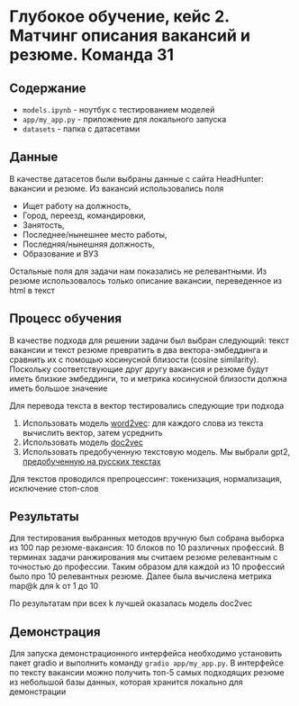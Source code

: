 # Глубокое обучение, кейс 2. Матчинг описания вакансий и резюме. Команда 31

## Содержание

- `models.ipynb` - ноутбук с тестированием моделей
- `app/my_app.py` - приложение для локального запуска
- `datasets` - папка с датасетами

## Данные

В качестве датасетов были выбраны данные с сайта HeadHunter: вакансии и резюме. Из вакансий использовались поля

- Ищет работу на должность,
- Город, переезд, командировки,
- Занятость,
- Последнее/нынешнее место работы,
- Последняя/нынешняя должность,
- Образование и ВУЗ

Остальные поля для задачи нам показались не релевантными. Из резюме использовалось только описание вакансии, переведенное из html в текст

## Процесс обучения

В качестве подхода для решении задачи был выбран следующий: текст вакансии и текст резюме превратить в два вектора-эмбеддинга и сравнить их с помощью косинусной близости (cosine similarity). Поскольку соответствующие друг другу вакансия и резюме будут иметь близкие эмбеддинги, то и метрика косинусной близости должна иметь большое значение

Для перевода текста в вектор тестировались следующие три подхода

1. Использовать модель [word2vec](https://radimrehurek.com/gensim/auto_examples/tutorials/run_word2vec.html): для каждого слова из текста вычислить вектор, затем усреднить
2. Использовать модель [doc2vec](https://radimrehurek.com/gensim/models/doc2vec.html)
3. Использовать предобученную текстовую модель. Мы выбрали gpt2, [предобученную на русских текстах](https://huggingface.co/ai-forever/rugpt3small_based_on_gpt2)

Для текстов проводился препроцессинг: токенизация, нормализация, исключение стоп-слов

## Результаты

Для тестирования выбранных методов вручную был собрана выборка из 100 пар резюме-вакансия: 10 блоков по 10 различных профессий. В терминах задачи ранжирования мы считаем резюме релевантным с точностью до профессии. Таким образом для каждой из 10 профессий было про 10 релевантных резюме. Далее была вычислена метрика map@k для k от 1 до 10

По результатам при всех k лучшей оказалась модель doc2vec

## Демонстрация

Для запуска демонстрационного интерфейса необходимо установить пакет gradio и выполнить команду `gradio app/my_app.py`. В интерфейсе по тексту вакансии можно получить топ-5 самых подходящих резюме из небольшой базы данных, которая хранится локально для демонстрации
